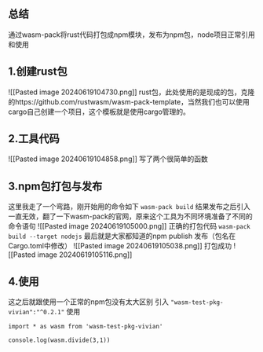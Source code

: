 ## 总结

通过wasm-pack将rust代码打包成npm模块，发布为npm包，node项目正常引用和使用

## 1.创建rust包
![[Pasted image 20240619104730.png]]
rust包，此处使用的是现成的包，克隆的https://github.com/rustwasm/wasm-pack-template，当然我们也可以使用cargo自己创建一个项目，这个模板就是使用cargo管理的。

## 2.工具代码
![[Pasted image 20240619104858.png]]
写了两个很简单的函数

## 3.npm包打包与发布

这里我走了一个弯路，刚开始用的命令如下
`wasm-pack build`
结果发布之后引入一直无效，翻了一下wasm-pack的官网，原来这个工具为不同环境准备了不同的命令语句
![[Pasted image 20240619105000.png]]
正确的打包代码
`wasm-pack build --target nodejs`
最后就是大家都知道的npm publish 发布（包名在Cargo.toml中修改）
![[Pasted image 20240619105038.png]]
打包成功
![[Pasted image 20240619105116.png]]
## 4.使用

这之后就跟使用一个正常的npm包没有太大区别
引入
`"wasm-test-pkg-vivian":"^0.2.1"`
使用

```
import * as wasm from 'wasm-test-pkg-vivian'

console.log(wasm.divide(3,1))
```

